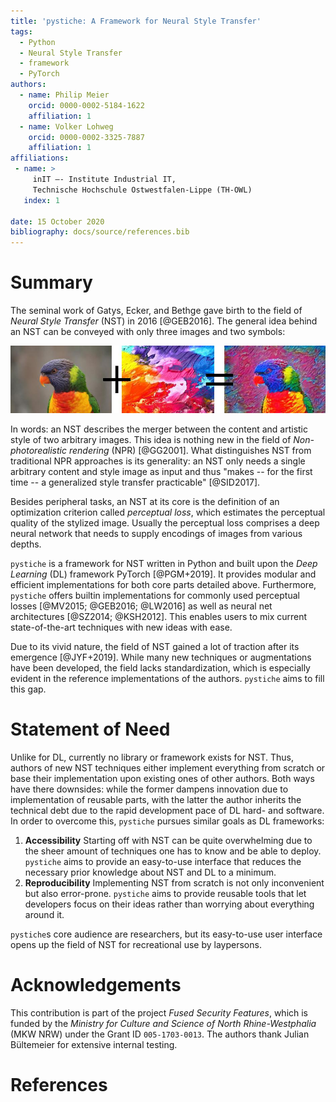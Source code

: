 ```yaml
---
title: 'pystiche: A Framework for Neural Style Transfer'
tags:
  - Python
  - Neural Style Transfer
  - framework
  - PyTorch
authors:
  - name: Philip Meier
    orcid: 0000-0002-5184-1622
    affiliation: 1
  - name: Volker Lohweg
    orcid: 0000-0002-3325-7887
    affiliation: 1
affiliations:
 - name: >
     inIT –- Institute Industrial IT, 
     Technische Hochschule Ostwestfalen-Lippe (TH-OWL)
   index: 1
   
date: 15 October 2020
bibliography: docs/source/references.bib
---
```


# Summary

The seminal work of Gatys, Ecker, and Bethge gave birth to the field of 
_Neural Style Transfer_ (NST) in 2016 [@GEB2016]. The general idea behind an NST can be 
conveyed with only three images and two symbols:

![](docs/source/graphics/banner/banner.jpg)

In words: an NST describes the merger between the content and artistic style of two 
arbitrary images. This idea is nothing new in the field of 
_Non-photorealistic rendering_ (NPR) [@GG2001]. What distinguishes NST from traditional 
NPR approaches is its generality: an NST only needs a single arbitrary content and 
style image as input and thus "makes -- for the first time -- a generalized style 
transfer practicable" [@SID2017].

Besides peripheral tasks, an NST at its core is the definition of an optimization 
criterion called _perceptual loss_, which estimates the perceptual quality of the 
stylized image. Usually the perceptual loss comprises a deep neural network that needs 
to supply encodings of images from various depths.

`pystiche` is a framework for NST written in Python and built upon the _Deep Learning_ 
(DL) framework PyTorch [@PGM+2019]. It provides modular and efficient implementations 
for both core parts detailed above. Furthermore, `pystiche` offers builtin 
implementations for commonly used perceptual losses [@MV2015; @GEB2016; @LW2016] as 
well as neural net architectures [@SZ2014; @KSH2012]. This enables users to mix current 
state-of-the-art techniques with new ideas with ease. 

Due to its vivid nature, the field of NST gained a lot of traction after its emergence 
[@JYF+2019]. While many new techniques or augmentations have been developed, the field 
lacks standardization, which is especially evident in the reference implementations of 
the authors. `pystiche` aims to fill this gap.

# Statement of Need

Unlike for DL, currently no library or framework exists for NST. Thus, authors of new 
NST techniques either implement everything from scratch or base their implementation 
upon existing ones of other authors. Both ways have there downsides: while the former 
dampens innovation due to implementation of reusable parts, with the latter the 
author inherits the technical debt due to the rapid development pace of DL hard- and 
software. In order to overcome this, `pystiche` pursues similar goals as DL frameworks:

1. **Accessibility**
   Starting off with NST can be quite overwhelming due to the sheer amount of 
   techniques one has to know and be able to deploy. `pystiche` aims to provide an 
   easy-to-use interface that reduces the necessary prior knowledge about NST and DL 
   to a minimum.
2. **Reproducibility**
   Implementing NST from scratch is not only inconvenient but also error-prone. 
   `pystiche` aims to provide reusable tools that let developers focus on their ideas 
   rather than worrying about everything around it.

`pystiche`s core audience are researchers, but its easy-to-use user interface 
opens up the field of NST for recreational use by laypersons.

# Acknowledgements

This contribution is part of the project _Fused Security Features_, which is funded by 
the _Ministry for Culture and Science of North Rhine-Westphalia_ (MKW NRW) under the 
Grant ID `005-1703-0013`. The authors thank Julian Bültemeier for extensive internal 
testing.

# References
